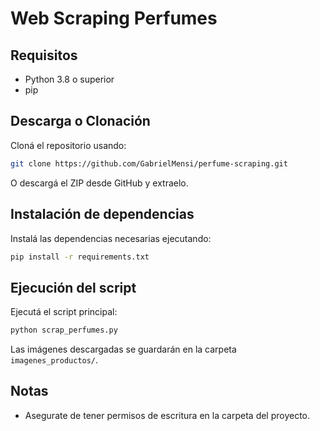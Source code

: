 # Web Scraping Perfumes


## Requisitos
- Python 3.8 o superior
- pip

## Descarga o Clonación

Cloná el repositorio usando:
```bash
git clone https://github.com/GabrielMensi/perfume-scraping.git
```
O descargá el ZIP desde GitHub y extraelo.

## Instalación de dependencias

Instalá las dependencias necesarias ejecutando:
```bash
pip install -r requirements.txt
```

## Ejecución del script

Ejecutá el script principal:
```bash
python scrap_perfumes.py
```

Las imágenes descargadas se guardarán en la carpeta `imagenes_productos/`.

## Notas
- Asegurate de tener permisos de escritura en la carpeta del proyecto.
